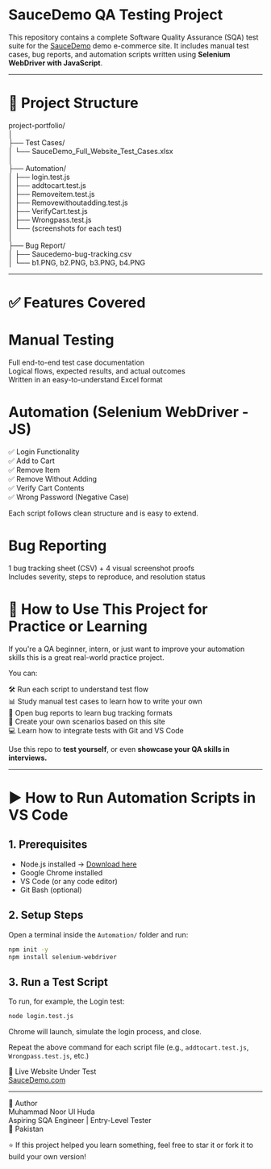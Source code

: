# SauceDemo QA Testing Project

This repository contains a complete Software Quality Assurance (SQA) test suite for the [SauceDemo](https://www.saucedemo.com) demo e-commerce site. It includes manual test cases, bug reports, and automation scripts written using **Selenium WebDriver with JavaScript**.

---

# 📁 Project Structure

project-portfolio/  
│  
├── Test Cases/  
│   └── SauceDemo_Full_Website_Test_Cases.xlsx  
│  
├── Automation/  
│   ├── login.test.js  
│   ├── addtocart.test.js  
│   ├── Removeitem.test.js  
│   ├── Removewithoutadding.test.js  
│   ├── VerifyCart.test.js  
│   ├── Wrongpass.test.js  
│   └── (screenshots for each test)  
│  
├── Bug Report/  
│   ├── Saucedemo-bug-tracking.csv  
│   └── b1.PNG, b2.PNG, b3.PNG, b4.PNG  

---

# ✅ Features Covered

# Manual Testing

 Full end-to-end test case documentation  
 Logical flows, expected results, and actual outcomes  
 Written in an easy-to-understand Excel format  

# Automation (Selenium WebDriver - JS)

 ✅ Login Functionality  
 ✅ Add to Cart  
 ✅ Remove Item  
 ✅ Remove Without Adding  
 ✅ Verify Cart Contents  
 ✅ Wrong Password (Negative Case)  

Each script follows clean structure and is easy to extend.

# Bug Reporting

 1 bug tracking sheet (CSV) + 4 visual screenshot proofs  
 Includes severity, steps to reproduce, and resolution status  

# 🧠 How to Use This Project for Practice or Learning

If you're a QA beginner, intern, or just want to improve your automation skills this is a great real-world practice project.

You can:

 🛠️ Run each script to understand test flow  
 📊 Study manual test cases to learn how to write your own  
 🐞 Open bug reports to learn bug tracking formats  
 🧪 Create your own scenarios based on this site  
 💻 Learn how to integrate tests with Git and VS Code  

Use this repo to **test yourself**, or even **showcase your QA skills in interviews.**

---

# ▶️ How to Run Automation Scripts in VS Code

## 1. Prerequisites

- Node.js installed → [Download here](https://nodejs.org/)  
- Google Chrome installed  
- VS Code (or any code editor)  
- Git Bash (optional)  

## 2. Setup Steps

Open a terminal inside the `Automation/` folder and run:

```bash
npm init -y
npm install selenium-webdriver
```

## 3. Run a Test Script

To run, for example, the Login test:

```bash
node login.test.js
```

Chrome will launch, simulate the login process, and close.

Repeat the above command for each script file (e.g., `addtocart.test.js`, `Wrongpass.test.js`, etc.)

🔗 Live Website Under Test  
[SauceDemo.com](https://www.saucedemo.com)

---

🙋 Author  
Muhammad Noor Ul Huda  
Aspiring SQA Engineer | Entry-Level Tester  
📍 Pakistan  

⭐ If this project helped you learn something, feel free to star it or fork it to build your own version!
